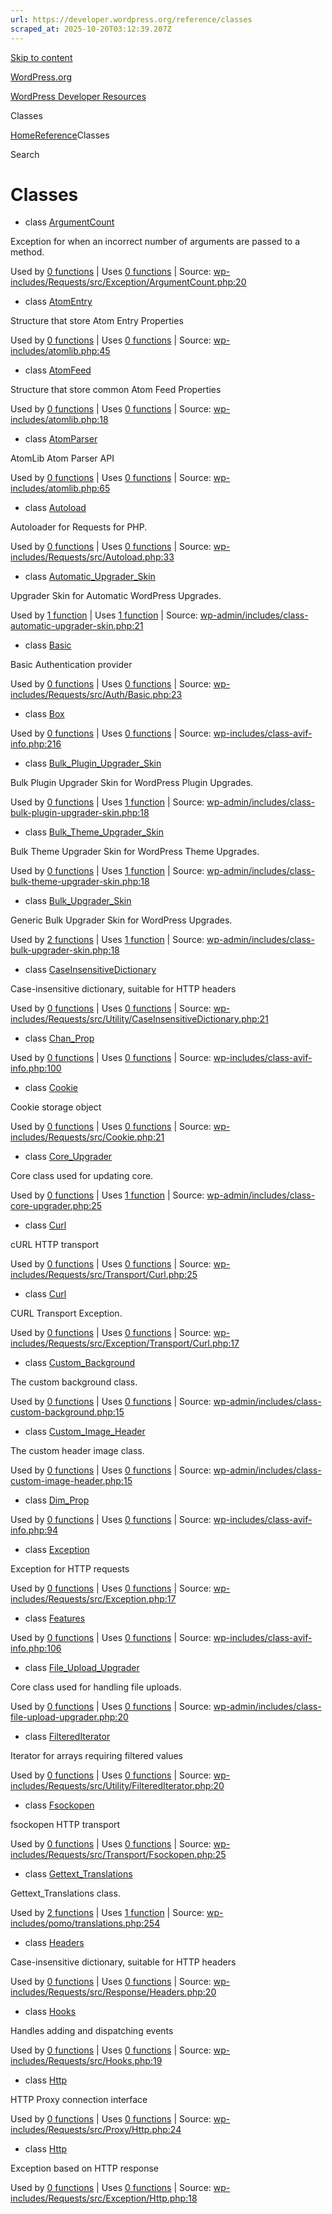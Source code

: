 ```yaml
---
url: https://developer.wordpress.org/reference/classes
scraped_at: 2025-10-20T03:12:39.207Z
---
```


[Skip to content](https://developer.wordpress.org/reference/classes/#wp--skip-link--target)

[WordPress.org](https://wordpress.org/)

[WordPress Developer Resources](https://developer.wordpress.org/)

Classes


[Home](https://developer.wordpress.org/)[Reference](https://developer.wordpress.org/reference/)Classes

Search

# Classes

- class [ArgumentCount](https://developer.wordpress.org/reference/classes/wporg-requests-exception-argumentcount/)





Exception for when an incorrect number of arguments are passed to a method.





Used by [0 functions](https://developer.wordpress.org/reference/classes/wporg-requests-exception-argumentcount/#used-by) \| Uses [0 functions](https://developer.wordpress.org/reference/classes/wporg-requests-exception-argumentcount/#uses) \| Source: [wp-includes/Requests/src/Exception/ArgumentCount.php:20](https://github.com/WordPress/wordpress-develop/blob/6.8.3/src/wp-includes/Requests/src/Exception/ArgumentCount.php#L20-L47)

- class [AtomEntry](https://developer.wordpress.org/reference/classes/atomentry/)





Structure that store Atom Entry Properties





Used by [0 functions](https://developer.wordpress.org/reference/classes/atomentry/#used-by) \| Uses [0 functions](https://developer.wordpress.org/reference/classes/atomentry/#uses) \| Source: [wp-includes/atomlib.php:45](https://github.com/WordPress/wordpress-develop/blob/6.8.3/src/wp-includes/atomlib.php#L45-L58)

- class [AtomFeed](https://developer.wordpress.org/reference/classes/atomfeed/)





Structure that store common Atom Feed Properties





Used by [0 functions](https://developer.wordpress.org/reference/classes/atomfeed/#used-by) \| Uses [0 functions](https://developer.wordpress.org/reference/classes/atomfeed/#uses) \| Source: [wp-includes/atomlib.php:18](https://github.com/WordPress/wordpress-develop/blob/6.8.3/src/wp-includes/atomlib.php#L18-L38)

- class [AtomParser](https://developer.wordpress.org/reference/classes/atomparser/)





AtomLib Atom Parser API





Used by [0 functions](https://developer.wordpress.org/reference/classes/atomparser/#used-by) \| Uses [0 functions](https://developer.wordpress.org/reference/classes/atomparser/#uses) \| Source: [wp-includes/atomlib.php:65](https://github.com/WordPress/wordpress-develop/blob/6.8.3/src/wp-includes/atomlib.php#L65-L400)

- class [Autoload](https://developer.wordpress.org/reference/classes/wporg-requests-autoload/)





Autoloader for Requests for PHP.





Used by [0 functions](https://developer.wordpress.org/reference/classes/wporg-requests-autoload/#used-by) \| Uses [0 functions](https://developer.wordpress.org/reference/classes/wporg-requests-autoload/#uses) \| Source: [wp-includes/Requests/src/Autoload.php:33](https://github.com/WordPress/wordpress-develop/blob/6.8.3/src/wp-includes/Requests/src/Autoload.php#L33-L186)

- class [Automatic\_Upgrader\_Skin](https://developer.wordpress.org/reference/classes/automatic_upgrader_skin/)





Upgrader Skin for Automatic WordPress Upgrades.





Used by [1 function](https://developer.wordpress.org/reference/classes/automatic_upgrader_skin/#used-by) \| Uses [1 function](https://developer.wordpress.org/reference/classes/automatic_upgrader_skin/#uses) \| Source: [wp-admin/includes/class-automatic-upgrader-skin.php:21](https://github.com/WordPress/wordpress-develop/blob/6.8.3/src/wp-admin/includes/class-automatic-upgrader-skin.php#L21-L135)

- class [Basic](https://developer.wordpress.org/reference/classes/wporg-requests-auth-basic/)





Basic Authentication provider





Used by [0 functions](https://developer.wordpress.org/reference/classes/wporg-requests-auth-basic/#used-by) \| Uses [0 functions](https://developer.wordpress.org/reference/classes/wporg-requests-auth-basic/#uses) \| Source: [wp-includes/Requests/src/Auth/Basic.php:23](https://github.com/WordPress/wordpress-develop/blob/6.8.3/src/wp-includes/Requests/src/Auth/Basic.php#L23-L103)

- class [Box](https://developer.wordpress.org/reference/classes/avifinfo-box/)











Used by [0 functions](https://developer.wordpress.org/reference/classes/avifinfo-box/#used-by) \| Uses [0 functions](https://developer.wordpress.org/reference/classes/avifinfo-box/#uses) \| Source: [wp-includes/class-avif-info.php:216](https://github.com/WordPress/wordpress-develop/blob/6.8.3/src/wp-includes/class-avif-info.php#L216-L311)

- class [Bulk\_Plugin\_Upgrader\_Skin](https://developer.wordpress.org/reference/classes/bulk_plugin_upgrader_skin/)





Bulk Plugin Upgrader Skin for WordPress Plugin Upgrades.





Used by [0 functions](https://developer.wordpress.org/reference/classes/bulk_plugin_upgrader_skin/#used-by) \| Uses [1 function](https://developer.wordpress.org/reference/classes/bulk_plugin_upgrader_skin/#uses) \| Source: [wp-admin/includes/class-bulk-plugin-upgrader-skin.php:18](https://github.com/WordPress/wordpress-develop/blob/6.8.3/src/wp-admin/includes/class-bulk-plugin-upgrader-skin.php#L18-L104)

- class [Bulk\_Theme\_Upgrader\_Skin](https://developer.wordpress.org/reference/classes/bulk_theme_upgrader_skin/)





Bulk Theme Upgrader Skin for WordPress Theme Upgrades.





Used by [0 functions](https://developer.wordpress.org/reference/classes/bulk_theme_upgrader_skin/#used-by) \| Uses [1 function](https://developer.wordpress.org/reference/classes/bulk_theme_upgrader_skin/#uses) \| Source: [wp-admin/includes/class-bulk-theme-upgrader-skin.php:18](https://github.com/WordPress/wordpress-develop/blob/6.8.3/src/wp-admin/includes/class-bulk-theme-upgrader-skin.php#L18-L105)

- class [Bulk\_Upgrader\_Skin](https://developer.wordpress.org/reference/classes/bulk_upgrader_skin/)





Generic Bulk Upgrader Skin for WordPress Upgrades.





Used by [2 functions](https://developer.wordpress.org/reference/classes/bulk_upgrader_skin/#used-by) \| Uses [1 function](https://developer.wordpress.org/reference/classes/bulk_upgrader_skin/#uses) \| Source: [wp-admin/includes/class-bulk-upgrader-skin.php:18](https://github.com/WordPress/wordpress-develop/blob/6.8.3/src/wp-admin/includes/class-bulk-upgrader-skin.php#L18-L239)

- class [CaseInsensitiveDictionary](https://developer.wordpress.org/reference/classes/wporg-requests-utility-caseinsensitivedictionary/)





Case-insensitive dictionary, suitable for HTTP headers





Used by [0 functions](https://developer.wordpress.org/reference/classes/wporg-requests-utility-caseinsensitivedictionary/#used-by) \| Uses [0 functions](https://developer.wordpress.org/reference/classes/wporg-requests-utility-caseinsensitivedictionary/#uses) \| Source: [wp-includes/Requests/src/Utility/CaseInsensitiveDictionary.php:21](https://github.com/WordPress/wordpress-develop/blob/6.8.3/src/wp-includes/Requests/src/Utility/CaseInsensitiveDictionary.php#L21-L127)

- class [Chan\_Prop](https://developer.wordpress.org/reference/classes/avifinfo-chan_prop/)











Used by [0 functions](https://developer.wordpress.org/reference/classes/avifinfo-chan_prop/#used-by) \| Uses [0 functions](https://developer.wordpress.org/reference/classes/avifinfo-chan_prop/#uses) \| Source: [wp-includes/class-avif-info.php:100](https://github.com/WordPress/wordpress-develop/blob/6.8.3/src/wp-includes/class-avif-info.php#L100-L104)

- class [Cookie](https://developer.wordpress.org/reference/classes/wporg-requests-cookie/)





Cookie storage object





Used by [0 functions](https://developer.wordpress.org/reference/classes/wporg-requests-cookie/#used-by) \| Uses [0 functions](https://developer.wordpress.org/reference/classes/wporg-requests-cookie/#uses) \| Source: [wp-includes/Requests/src/Cookie.php:21](https://github.com/WordPress/wordpress-develop/blob/6.8.3/src/wp-includes/Requests/src/Cookie.php#L21-L527)

- class [Core\_Upgrader](https://developer.wordpress.org/reference/classes/core_upgrader/)





Core class used for updating core.





Used by [0 functions](https://developer.wordpress.org/reference/classes/core_upgrader/#used-by) \| Uses [1 function](https://developer.wordpress.org/reference/classes/core_upgrader/#uses) \| Source: [wp-admin/includes/class-core-upgrader.php:25](https://github.com/WordPress/wordpress-develop/blob/6.8.3/src/wp-admin/includes/class-core-upgrader.php#L25-L424)

- class [Curl](https://developer.wordpress.org/reference/classes/wporg-requests-transport-curl/)





cURL HTTP transport





Used by [0 functions](https://developer.wordpress.org/reference/classes/wporg-requests-transport-curl/#used-by) \| Uses [0 functions](https://developer.wordpress.org/reference/classes/wporg-requests-transport-curl/#uses) \| Source: [wp-includes/Requests/src/Transport/Curl.php:25](https://github.com/WordPress/wordpress-develop/blob/6.8.3/src/wp-includes/Requests/src/Transport/Curl.php#L25-L641)

- class [Curl](https://developer.wordpress.org/reference/classes/wporg-requests-exception-transport-curl/)





CURL Transport Exception.





Used by [0 functions](https://developer.wordpress.org/reference/classes/wporg-requests-exception-transport-curl/#used-by) \| Uses [0 functions](https://developer.wordpress.org/reference/classes/wporg-requests-exception-transport-curl/#uses) \| Source: [wp-includes/Requests/src/Exception/Transport/Curl.php:17](https://github.com/WordPress/wordpress-develop/blob/6.8.3/src/wp-includes/Requests/src/Exception/Transport/Curl.php#L17-L80)

- class [Custom\_Background](https://developer.wordpress.org/reference/classes/custom_background/)





The custom background class.





Used by [0 functions](https://developer.wordpress.org/reference/classes/custom_background/#used-by) \| Uses [0 functions](https://developer.wordpress.org/reference/classes/custom_background/#uses) \| Source: [wp-admin/includes/class-custom-background.php:15](https://github.com/WordPress/wordpress-develop/blob/6.8.3/src/wp-admin/includes/class-custom-background.php#L15-L669)

- class [Custom\_Image\_Header](https://developer.wordpress.org/reference/classes/custom_image_header/)





The custom header image class.





Used by [0 functions](https://developer.wordpress.org/reference/classes/custom_image_header/#used-by) \| Uses [0 functions](https://developer.wordpress.org/reference/classes/custom_image_header/#uses) \| Source: [wp-admin/includes/class-custom-image-header.php:15](https://github.com/WordPress/wordpress-develop/blob/6.8.3/src/wp-admin/includes/class-custom-image-header.php#L15-L1621)

- class [Dim\_Prop](https://developer.wordpress.org/reference/classes/avifinfo-dim_prop/)











Used by [0 functions](https://developer.wordpress.org/reference/classes/avifinfo-dim_prop/#used-by) \| Uses [0 functions](https://developer.wordpress.org/reference/classes/avifinfo-dim_prop/#uses) \| Source: [wp-includes/class-avif-info.php:94](https://github.com/WordPress/wordpress-develop/blob/6.8.3/src/wp-includes/class-avif-info.php#L94-L98)

- class [Exception](https://developer.wordpress.org/reference/classes/wporg-requests-exception/)





Exception for HTTP requests





Used by [0 functions](https://developer.wordpress.org/reference/classes/wporg-requests-exception/#used-by) \| Uses [0 functions](https://developer.wordpress.org/reference/classes/wporg-requests-exception/#uses) \| Source: [wp-includes/Requests/src/Exception.php:17](https://github.com/WordPress/wordpress-develop/blob/6.8.3/src/wp-includes/Requests/src/Exception.php#L17-L66)

- class [Features](https://developer.wordpress.org/reference/classes/avifinfo-features/)











Used by [0 functions](https://developer.wordpress.org/reference/classes/avifinfo-features/#used-by) \| Uses [0 functions](https://developer.wordpress.org/reference/classes/avifinfo-features/#uses) \| Source: [wp-includes/class-avif-info.php:106](https://github.com/WordPress/wordpress-develop/blob/6.8.3/src/wp-includes/class-avif-info.php#L106-L212)

- class [File\_Upload\_Upgrader](https://developer.wordpress.org/reference/classes/file_upload_upgrader/)





Core class used for handling file uploads.





Used by [0 functions](https://developer.wordpress.org/reference/classes/file_upload_upgrader/#used-by) \| Uses [0 functions](https://developer.wordpress.org/reference/classes/file_upload_upgrader/#uses) \| Source: [wp-admin/includes/class-file-upload-upgrader.php:20](https://github.com/WordPress/wordpress-develop/blob/6.8.3/src/wp-admin/includes/class-file-upload-upgrader.php#L20-L158)

- class [FilteredIterator](https://developer.wordpress.org/reference/classes/wporg-requests-utility-filterediterator/)





Iterator for arrays requiring filtered values





Used by [0 functions](https://developer.wordpress.org/reference/classes/wporg-requests-utility-filterediterator/#used-by) \| Uses [0 functions](https://developer.wordpress.org/reference/classes/wporg-requests-utility-filterediterator/#uses) \| Source: [wp-includes/Requests/src/Utility/FilteredIterator.php:20](https://github.com/WordPress/wordpress-develop/blob/6.8.3/src/wp-includes/Requests/src/Utility/FilteredIterator.php#L20-L97)

- class [Fsockopen](https://developer.wordpress.org/reference/classes/wporg-requests-transport-fsockopen/)





fsockopen HTTP transport





Used by [0 functions](https://developer.wordpress.org/reference/classes/wporg-requests-transport-fsockopen/#used-by) \| Uses [0 functions](https://developer.wordpress.org/reference/classes/wporg-requests-transport-fsockopen/#uses) \| Source: [wp-includes/Requests/src/Transport/Fsockopen.php:25](https://github.com/WordPress/wordpress-develop/blob/6.8.3/src/wp-includes/Requests/src/Transport/Fsockopen.php#L25-L510)

- class [Gettext\_Translations](https://developer.wordpress.org/reference/classes/gettext_translations/)





Gettext\_Translations class.





Used by [2 functions](https://developer.wordpress.org/reference/classes/gettext_translations/#used-by) \| Uses [1 function](https://developer.wordpress.org/reference/classes/gettext_translations/#uses) \| Source: [wp-includes/pomo/translations.php:254](https://github.com/WordPress/wordpress-develop/blob/6.8.3/src/wp-includes/pomo/translations.php#L254-L408)

- class [Headers](https://developer.wordpress.org/reference/classes/wporg-requests-response-headers/)





Case-insensitive dictionary, suitable for HTTP headers





Used by [0 functions](https://developer.wordpress.org/reference/classes/wporg-requests-response-headers/#used-by) \| Uses [0 functions](https://developer.wordpress.org/reference/classes/wporg-requests-response-headers/#uses) \| Source: [wp-includes/Requests/src/Response/Headers.php:20](https://github.com/WordPress/wordpress-develop/blob/6.8.3/src/wp-includes/Requests/src/Response/Headers.php#L20-L127)

- class [Hooks](https://developer.wordpress.org/reference/classes/wporg-requests-hooks/)





Handles adding and dispatching events





Used by [0 functions](https://developer.wordpress.org/reference/classes/wporg-requests-hooks/#used-by) \| Uses [0 functions](https://developer.wordpress.org/reference/classes/wporg-requests-hooks/#uses) \| Source: [wp-includes/Requests/src/Hooks.php:19](https://github.com/WordPress/wordpress-develop/blob/6.8.3/src/wp-includes/Requests/src/Hooks.php#L19-L103)

- class [Http](https://developer.wordpress.org/reference/classes/wporg-requests-proxy-http/)





HTTP Proxy connection interface





Used by [0 functions](https://developer.wordpress.org/reference/classes/wporg-requests-proxy-http/#used-by) \| Uses [0 functions](https://developer.wordpress.org/reference/classes/wporg-requests-proxy-http/#uses) \| Source: [wp-includes/Requests/src/Proxy/Http.php:24](https://github.com/WordPress/wordpress-develop/blob/6.8.3/src/wp-includes/Requests/src/Proxy/Http.php#L24-L164)

- class [Http](https://developer.wordpress.org/reference/classes/wporg-requests-exception-http/)





Exception based on HTTP response





Used by [0 functions](https://developer.wordpress.org/reference/classes/wporg-requests-exception-http/#used-by) \| Uses [0 functions](https://developer.wordpress.org/reference/classes/wporg-requests-exception-http/#uses) \| Source: [wp-includes/Requests/src/Exception/Http.php:18](https://github.com/WordPress/wordpress-develop/blob/6.8.3/src/wp-includes/Requests/src/Exception/Http.php#L18-L78)